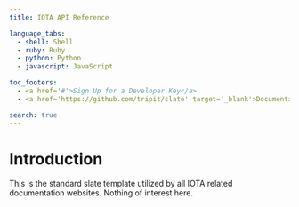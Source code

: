 ```yaml
---
title: IOTA API Reference

language_tabs:
  - shell: Shell
  - ruby: Ruby
  - python: Python
  - javascript: JavaScript

toc_footers:
  - <a href='#'>Sign Up for a Developer Key</a>
  - <a href='https://github.com/tripit/slate' target='_blank'>Documentation Powered by Slate</a>

search: true
---
```


# Introduction

This is the standard slate template utilized by all IOTA related documentation websites. Nothing of interest here. 
